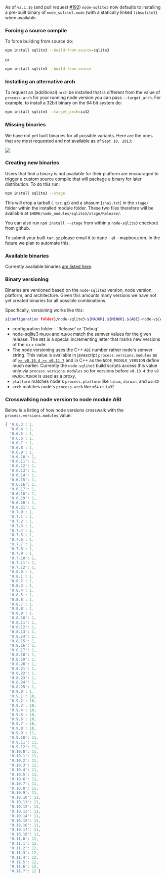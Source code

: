 As of `v2.1.16` (and pull request [#192](https://github.com/developmentseed/node-sqlite3/pull/192)) `node-sqlite3` now defaults to installing a pre-built binary of `node_sqlite3.node` (with a statically linked `libsqlite3`) when available.


### Forcing a source compile

To force building from source do:

```sh
npm install sqlite3 --build-from-source=sqlite3
```

or 

```sh
npm install sqlite3 --build-from-source
```

### Installing an alternative arch

To request an (additional) `arch` be installed that is different from the value of `process.arch` for your running node version you can pass `--target_arch`. For example, to install a 32bit binary on the 64 bit system do:

```sh
npm install sqlite3 --target_arch=ia32
```

### Missing binaries

We have not yet built binaries for all possible variants. Here are the ones that are most requested and not available as of `Sept 10, 2013`:

<img src="https://raw.github.com/wiki/developmentseed/node-sqlite3/404-binaries.png"/>

### Creating new binaries

Users that find a binary is not available for their platform are encouraged to trigger a custom source compile that will package a binary for later distribution. To do this run:

```sh
npm install sqlite3 --stage
```

This will drop a tarball (`.tar.gz`) and a shasum (`sha1.txt`) in the `stage/` folder within the installed module folder. These two files therefore will be available at `$HOME/node_modules/sqlite3/stage/Release/`.

You can also run `npm install --stage` from within a `node-sqlite3` checkout from github.

To submit your built `tar.gz` please email it to dane - at - mapbox.com. In the future we plan to automate this.

### Available binaries

Currently available binaries [are listed here](http://node-sqlite3.s3.amazonaws.com/index.html?path=Release/).

### Binary versioning 

Binaries are versioned based on the `node-sqlite3` version, node version, platform, and architecture. Given this amounts many versions we have not yet created binaries for all possible combinations.

Specifically, versioning works like this:

```sh
${configuration folder}/node-sqlite3-${MAJOR}.${MINOR}.${ABI}-node-v${ABI}-${platform}-${arch}.tar.gz
```
 - configuration folder - 'Release' or 'Debug'
 - node-sqlite3 `MAJOR` and `MINOR` match the semver values for the given release. The `ABI` is a special incrementing letter that marks new versions of the c++ code.
 - The node versioning uses the C++ `ABI` number rather node's semver string. This value is available in javascript `process.versions.modules` as of [`>= v0.10.4 >= v0.11.7`](https://github.com/joyent/node/commit/ccabd4a6fa8a6eb79d29bc3bbe9fe2b6531c2d8e) and in C++ as the `NODE_MODULE_VERSION` define much earlier. Currently the `node-sqlite3` build scripts access this value only via `process.versions.modules` so for versions before `v0.10.4` the `v8` `MAJOR.MINOR` is used as a proxy.
 - `platform` matches node's `process.platform` like `linux`, `darwin`, and `win32`
 - `arch` matches node's `process.arch` like `x64` or `ia32`


### Crosswalking node version to node module ABI

Below is a listing of how node versions crosswalk with the `process.versions.modules` value:

```js
{ '0.6.3': 1,
  '0.6.4': 1,
  '0.6.5': 1,
  '0.6.6': 1,
  '0.6.7': 1,
  '0.6.8': 1,
  '0.6.9': 1,
  '0.6.10': 1,
  '0.6.11': 1,
  '0.6.12': 1,
  '0.6.13': 1,
  '0.6.14': 1,
  '0.6.15': 1,
  '0.6.16': 1,
  '0.6.17': 1,
  '0.6.18': 1,
  '0.6.19': 1,
  '0.6.20': 1,
  '0.6.21': 1,
  '0.7.0': 1,
  '0.7.1': 1,
  '0.7.2': 1,
  '0.7.3': 1,
  '0.7.4': 1,
  '0.7.5': 1,
  '0.7.6': 1,
  '0.7.7': 1,
  '0.7.8': 1,
  '0.7.9': 1,
  '0.7.10': 1,
  '0.7.11': 1,
  '0.7.12': 1,
  '0.8.0': 1,
  '0.8.1': 1,
  '0.8.2': 1,
  '0.8.3': 1,
  '0.8.4': 1,
  '0.8.5': 1,
  '0.8.6': 1,
  '0.8.7': 1,
  '0.8.8': 1,
  '0.8.9': 1,
  '0.8.10': 1,
  '0.8.11': 1,
  '0.8.12': 1,
  '0.8.13': 1,
  '0.8.14': 1,
  '0.8.15': 1,
  '0.8.16': 1,
  '0.8.17': 1,
  '0.8.18': 1,
  '0.8.19': 1,
  '0.8.20': 1,
  '0.8.21': 1,
  '0.8.22': 1,
  '0.8.23': 1,
  '0.8.24': 1,
  '0.8.25': 1,
  '0.9.0': 1,
  '0.9.1': 10,
  '0.9.2': 10,
  '0.9.3': 10,
  '0.9.4': 10,
  '0.9.5': 10,
  '0.9.6': 10,
  '0.9.7': 10,
  '0.9.8': 10,
  '0.9.9': 11,
  '0.9.10': 11,
  '0.9.11': 11,
  '0.9.12': 11,
  '0.10.0': 11,
  '0.10.1': 11,
  '0.10.2': 11,
  '0.10.3': 11,
  '0.10.4': 11,
  '0.10.5': 11,
  '0.10.6': 11,
  '0.10.7': 11,
  '0.10.8': 11,
  '0.10.9': 11,
  '0.10.10': 11,
  '0.10.11': 11,
  '0.10.12': 11,
  '0.10.13': 11,
  '0.10.14': 11,
  '0.10.15': 11,
  '0.10.16': 11,
  '0.10.17': 11,
  '0.10.18': 11,
  '0.11.0': 12,
  '0.11.1': 12,
  '0.11.2': 12,
  '0.11.3': 12,
  '0.11.4': 12,
  '0.11.5': 12,
  '0.11.6': 12,
  '0.11.7': 12 }
```